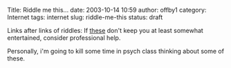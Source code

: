Title: Riddle me this...
date: 2003-10-14 10:59
author: offby1
category: Internet
tags: internet
slug: riddle-me-this
status: draft

Links after links of riddles: If [these](http://www.metafilter.com/mefi/28943) don't keep you at least somewhat entertained, consider professional help.

Personally, i'm going to kill some time in psych class thinking about some of these.
